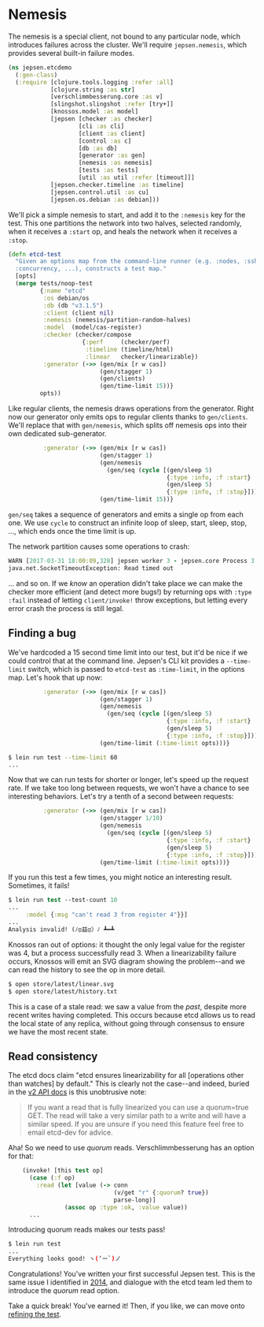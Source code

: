 # Nemesis

The nemesis is a special client, not bound to any particular node, which
introduces failures across the cluster. We'll require `jepsen.nemesis`, which
provides several built-in failure modes.

```clj
(ns jepsen.etcdemo
  (:gen-class)
  (:require [clojure.tools.logging :refer :all]
            [clojure.string :as str]
            [verschlimmbesserung.core :as v]
            [slingshot.slingshot :refer [try+]]
            [knossos.model :as model]
            [jepsen [checker :as checker]
                    [cli :as cli]
                    [client :as client]
                    [control :as c]
                    [db :as db]
                    [generator :as gen]
                    [nemesis :as nemesis]
                    [tests :as tests]
                    [util :as util :refer [timeout]]]
            [jepsen.checker.timeline :as timeline]
            [jepsen.control.util :as cu]
            [jepsen.os.debian :as debian]))
```

We'll pick a simple nemesis to start, and add it to the `:nemesis` key for the
test. This one partitions the network into two halves, selected randomly, when
it receives a `:start` op, and heals the network when it receives a `:stop`.

```clj
(defn etcd-test
  "Given an options map from the command-line runner (e.g. :nodes, :ssh,
  :concurrency, ...), constructs a test map."
  [opts]
  (merge tests/noop-test
         {:name "etcd"
          :os debian/os
          :db (db "v3.1.5")
          :client (client nil)
          :nemesis (nemesis/partition-random-halves)
          :model  (model/cas-register)
          :checker (checker/compose
                     {:perf     (checker/perf)
                      :timeline (timeline/html)
                      :linear   checker/linearizable})
          :generator (->> (gen/mix [r w cas])
                          (gen/stagger 1)
                          (gen/clients)
                          (gen/time-limit 15))}
         opts))
```

Like regular clients, the nemesis draws operations from the generator. Right
now our generator only emits ops to regular clients thanks to
`gen/clients`. We'll replace that with `gen/nemesis`, which splits off nemesis
ops into their own dedicated sub-generator.

```clj
          :generator (->> (gen/mix [r w cas])
                          (gen/stagger 1)
                          (gen/nemesis
                            (gen/seq (cycle [(gen/sleep 5)
                                             {:type :info, :f :start}
                                             (gen/sleep 5)
                                             {:type :info, :f :stop}])))
                          (gen/time-limit 15))}
```

`gen/seq` takes a sequence of generators and emits a single op from each one.
We use `cycle` to construct an infinite loop of sleep, start, sleep, stop, ...,
which ends once the time limit is up.

The network partition causes some operations to crash:

```clj
WARN [2017-03-31 18:00:09,328] jepsen worker 3 - jepsen.core Process 3 indeterminate
java.net.SocketTimeoutException: Read timed out
```

... and so on. If we *know* an operation didn't take place we can make the
checker more efficient (and detect more bugs!) by returning ops with
`:type :fail` instead of letting `client/invoke!` throw exceptions, but letting
every error crash the process is still legal.

## Finding a bug

We've hardcoded a 15 second time limit into our test, but it'd be nice if we
could control that at the command line. Jepsen's CLI kit provides a
`--time-limit` switch, which is passed to `etcd-test` as `:time-limit`, in the
options map. Let's hook that up now:

```clj
          :generator (->> (gen/mix [r w cas])
                          (gen/stagger 1)
                          (gen/nemesis
                            (gen/seq (cycle [(gen/sleep 5)
                                             {:type :info, :f :start}
                                             (gen/sleep 5)
                                             {:type :info, :f :stop}])))
                          (gen/time-limit (:time-limit opts)))}
```

```bash
$ lein run test --time-limit 60
...
```

Now that we can run tests for shorter or longer, let's speed up the request rate. If we take too long between requests, we won't have a chance to see interesting behaviors. Let's try a tenth of a second between requests:

```clj
          :generator (->> (gen/mix [r w cas])
                          (gen/stagger 1/10)
                          (gen/nemesis
                            (gen/seq (cycle [(gen/sleep 5)
                                             {:type :info, :f :start}
                                             (gen/sleep 5)
                                             {:type :info, :f :stop}])))
                          (gen/time-limit (:time-limit opts)))}
```

If you run this test a few times, you might notice an interesting result.
Sometimes, it fails!

```clj
$ lein run test --test-count 10
...
     :model {:msg "can't read 3 from register 4"}}]
...
Analysis invalid! (ﾉಥ益ಥ）ﾉ ┻━┻
```

Knossos ran out of options: it thought the only legal value for the register
was 4, but a process successfully read 3. When a linearizability failure
occurs, Knossos will emit an SVG diagram showing the problem--and we can read
the history to see the op in more detail.

```clj
$ open store/latest/linear.svg
$ open store/latest/history.txt
```

This is a case of a stale read: we saw a value from the *past*, despite more
recent writes having completed. This occurs because etcd allows us to read the
local state of any replica, without going through consensus to ensure we have
the most recent state.

## Read consistency

The etcd docs claim "etcd ensures linearizability for all [operations other
than watches] by default." This is clearly not the case--and indeed, buried in
the [v2 API docs](https://coreos.com/etcd/docs/latest/v2/api.html) is this
unobtrusive note:

> If you want a read that is fully linearized you can use a quorum=true GET. The read will take a very similar path to a write and will have a similar speed. If you are unsure if you need this feature feel free to email etcd-dev for advice.

Aha! So we need to use *quorum* reads. Verschlimmbesserung has an option for
that:

```clj
    (invoke! [this test op]
      (case (:f op)
        :read (let [value (-> conn
                              (v/get "r" {:quorum? true})
                              parse-long)]
                (assoc op :type :ok, :value value))
      ...
```

Introducing quorum reads makes our tests pass!

```bash
$ lein run test
...
Everything looks good! ヽ(‘ー`)ノ
```

Congratulations! You've written your first successful Jepsen test. This is the
same issue I identified in
[2014](https://aphyr.com/posts/316-jepsen-etcd-and-consul), and dialogue with
the etcd team led them to introduce the *quorum* read option.

Take a quick break! You've earned it! Then, if you like, we can move onto [refining the test](refining.md).
